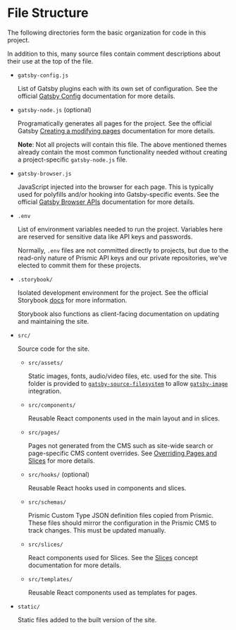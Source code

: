 # File Structure

The following directories form the basic organization for code in this project.

In addition to this, many source files contain comment descriptions about their
use at the top of the file.

-   `gatsby-config.js`

    List of Gatsby plugins each with its own set of configuration. See the
    official [Gatsby Config][gatsby-config-docs] documentation for more details.

*   `gatsby-node.js` (optional)

    Programatically generates all pages for the project. See the official Gatsby
    [Creating a modifying pages][gatsby-node-docs] documentation for more
    details.

    **Note**: Not all projects will contain this file. The above mentioned
    themes already contain the most common functionality needed without creating
    a project-specific `gatsby-node.js` file.

*   `gatsby-browser.js`

    JavaScript injected into the browser for each page. This is typically used
    for polyfills and/or hooking into Gatsby-specific events. See the official
    [Gatsby Browser APIs][gatsby-browser-docs] documentation for more details.

*   `.env`

    List of environment variables needed to run the project. Variables here are
    reserved for sensitive data like API keys and passwords.

    Normally, `.env` files are not committed directly to projects, but due to
    the read-only nature of Prismic API keys and our private repositories, we've
    elected to commit them for these projects.

*   `.storybook/`

    Isolated development environment for the project. See the official Storybook
    [docs][storybook-docs] for more information.

    Storybook also functions as client-facing documentation on updating and
    maintaining the site.

*   `src/`

    Source code for the site.

    -   `src/assets/`

        Static images, fonts, audio/video files, etc. used for the site. This
        folder is provided to
        [`gatsby-source-filesystem`][gatsby-source-filesystem] to allow
        [`gatsby-image`][gatsby-image] integration.

    -   `src/components/`

        Reusable React components used in the main layout and in slices.

    -   `src/pages/`

        Pages not generated from the CMS such as site-wide search or
        page-specific CMS content overrides. See [Overriding Pages and
        Slices][guide-overriding-pages-and-slices] for more details.

    -   `src/hooks/` (optional)

        Reusable React hooks used in components and slices.

    -   `src/schemas/`

        Prismic Custom Type JSON definition files copied from Prismic. These
        files should mirror the configuration in the Prismic CMS to track
        changes. This must be updated manually.

    -   `src/slices/`

        React components used for Slices. See the [Slices](concept-slices.md)
        concept documentation for more details.

    -   `src/templates/`

        Reusable React components used as templates for pages.

*   `static/`

    Static files added to the built version of the site.

[gatsby-browser-docs]: https://www.gatsbyjs.org/docs/browser-apis/
[gatsby-config-docs]: https://www.gatsbyjs.org/docs/gatsby-config/
[gatsby-image]: https://www.gatsbyjs.org/packages/gatsby-image/
[gatsby-node-docs]:
	https://www.gatsbyjs.org/docs/creating-and-modifying-pages/#creating-pages-in-gatsby-nodejs
[gatsby-source-filesystem]:
	https://www.gatsbyjs.org/packages/gatsby-source-filesystem/
[guide-overriding-pages-and-slices]: ./guide-overriding-pages-and-slices
[storybook-docs]: https://storybook.js.org/docs/basics/introduction/
